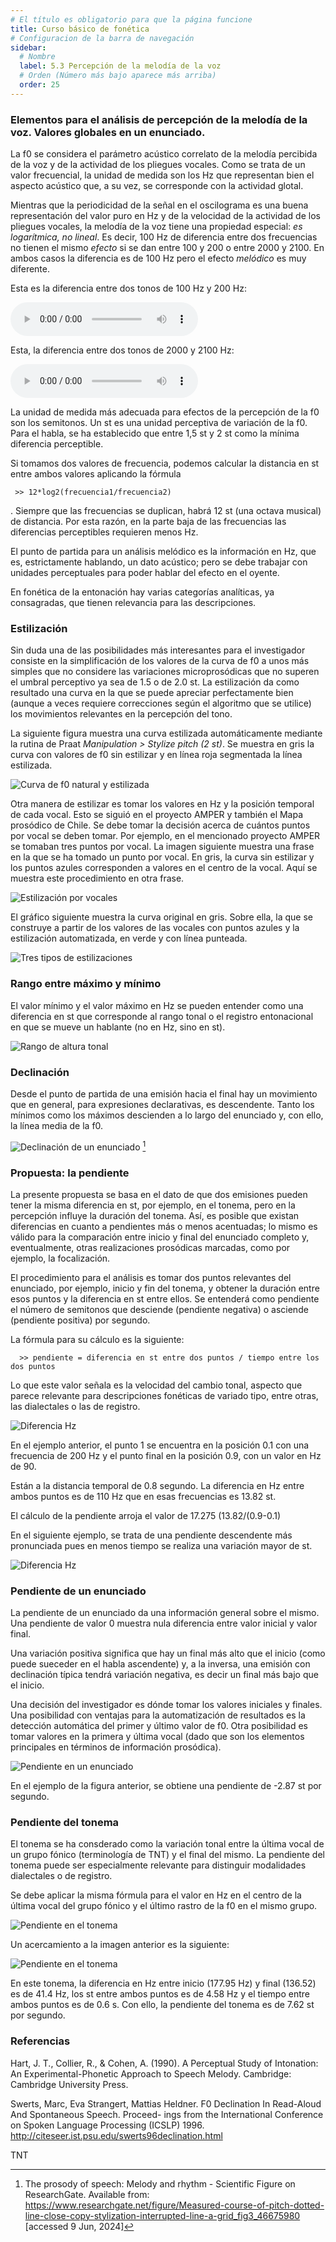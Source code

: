 ```yaml
---
# El título es obligatorio para que la página funcione
title: Curso básico de fonética
# Configuracion de la barra de navegación
sidebar:
  # Nombre
  label: 5.3 Percepción de la melodía de la voz
  # Orden (Número más bajo aparece más arriba)
  order: 25
---
```



### Elementos para el análisis de percepción de la melodía de la voz. Valores globales en un enunciado.

La f0 se considera el parámetro acústico correlato de la melodía percibida de la voz y de la actividad de los pliegues vocales. Como se trata de un valor frecuencial, la unidad de medida son los Hz que representan bien el aspecto acústico que, a su vez, se corresponde con la actividad glotal.

Mientras que la periodicidad de la señal en el oscilograma es una buena representación del valor puro en Hz y de la velocidad de la actividad de los pliegues vocales, la melodía de la voz tiene una propiedad especial: *es logarítmica, no lineal*. Es decir, 100 Hz de diferencia entre dos frecuencias no tienen el mismo *efecto* si se dan entre 100 y 200 o entre 2000 y 2100. En ambos casos la diferencia es de 100 Hz pero el efecto *melódico* es muy diferente.

Esta es la diferencia entre dos tonos de 100 Hz y 200 Hz:

<audio controls src="/sonidos/100_200.mp3"></audio>

Esta, la diferencia entre dos tonos de 2000 y 2100 Hz:

<audio controls src="/sonidos/2000_2100.mp3"></audio>


La unidad de medida más adecuada para efectos de la percepción de la f0 son los semitonos. Un st es una unidad perceptiva de variación de la f0. Para el habla, se ha establecido que entre 1,5 st y 2 st como la mínima diferencia perceptible.

Si tomamos dos valores de frecuencia, podemos calcular la distancia en st entre ambos valores aplicando la fórmula

     >> 12*log2(frecuencia1/frecuencia2)

. Siempre que las frecuencias se duplican, habrá 12 st (una octava musical) de distancia. Por esta razón, en la parte baja de las frecuencias las diferencias perceptibles requieren menos Hz.

El punto de partida para un análisis melódico es la información en Hz, que es, estrictamente hablando, un dato acústico; pero se debe trabajar con unidades perceptuales para poder hablar del efecto en el oyente.

En fonética de la entonación hay varias categorías analíticas, ya consagradas, que tienen relevancia para las descripciones.

### Estilización

Sin duda una de las posibilidades más interesantes para el investigador consiste en la simplificación de los valores de la curva de f0 a unos más simples que no considere las variaciones microprosódicas que no superen el umbral perceptivo ya sea de 1.5 o de 2.0 st. La estilización da como resultado una curva en la que se puede apreciar perfectamente bien (aunque a veces requiere correcciones según el algoritmo que se utilice) los movimientos relevantes en la percepción del tono.

La siguiente figura muestra una curva estilizada automáticamente mediante la rutina de Praat *Manipulation > Stylize pitch (2 st)*. Se muestra en gris la curva con valores de f0 sin estilizar y en línea roja segmentada la línea estilizada.

![Curva de f0 natural y estilizada](/imagenes/estilizada_leenellibroloslideres.png)

Otra manera de estilizar es tomar los valores en Hz y la posición temporal de cada vocal. Esto se siguió en el proyecto AMPER y también el Mapa prosódico de Chile. Se debe tomar la decisión acerca de cuántos puntos por vocal se deben tomar. Por ejemplo, en el mencionado proyecto AMPER se tomaban tres puntos por vocal. La imagen siguiente muestra una frase en la que se ha tomado un punto por vocal. En gris, la curva sin estilizar y los puntos azules corresponden a valores en el centro de la vocal. Aquí se muestra este procedimiento en otra frase.

![Estilización por vocales](/imagenes/estilizada_por_vocales_leenellibroloslideres.png)

El gráfico siguiente muestra la curva original en gris. Sobre ella, la que se construye a partir de los valores de las vocales con puntos azules y la estilización automatizada, en verde y con línea punteada.

![Tres tipos de estilizaciones](/imagenes/tres_estilizaciones_superpuestas.png)



### Rango entre máximo y mínimo

El valor mínimo y el valor máximo en Hz se pueden entender como una diferencia en st que corresponde al rango tonal o el registro entonacional en que se mueve un hablante (no en Hz, sino en st).

![Rango de altura tonal](/imagenes/maximo_minimo_f0.png)

### Declinación

Desde el punto de partida de una emisión hacia el final hay un movimiento que en general, para expresiones declarativas, es descendente. Tanto los mínimos como los máximos descienden a lo largo del enunciado y, con ello, la línea media de la f0.


![Declinación de un enunciado](/imagenes/declinacion_Nooteboom)
[^1]

[^1]:The prosody of speech: Melody and rhythm - Scientific Figure on ResearchGate. Available from: https://www.researchgate.net/figure/Measured-course-of-pitch-dotted-line-close-copy-stylization-interrupted-line-a-grid_fig3_46675980 [accessed 9 Jun, 2024]

### Propuesta: la pendiente

La presente propuesta se basa en el dato de que dos emisiones pueden tener la misma diferencia en st, por ejemplo, en el tonema, pero en la percepción influye la duración del tonema. Así, es posible que existan diferencias en cuanto a pendientes más o menos acentuadas; lo mismo es válido para la comparación entre inicio y final del enunciado completo y, eventualmente, otras realizaciones prosódicas marcadas, como por ejemplo, la focalización.

El procedimiento para el análisis es tomar dos puntos relevantes del enunciado, por ejemplo, inicio y fin del tonema, y obtener la duración entre esos puntos y la diferencia en st entre ellos. Se entenderá como pendiente el número de semitonos que desciende (pendiente negativa) o asciende (pendiente positiva) por segundo.

La fórmula para su cálculo es la siguiente:


      >> pendiente = diferencia en st entre dos puntos / tiempo entre los dos puntos


Lo que este valor señala es la velocidad del cambio tonal, aspecto que parece relevante para descripciones fonéticas de variado tipo, entre otras, las dialectales o las de registro.

![Diferencia Hz](/imagenes/intro_distancia_pendiente.png)

En el ejemplo anterior, el punto 1 se encuentra en la posición 0.1 con una frecuencia de 200 Hz y el punto final en la posición 0.9, con un valor en Hz de 90.

Están a la distancia temporal de 0.8 segundo. La diferencia en Hz entre ambos puntos es de 110 Hz que en esas frecuencias es 13.82 st.

El cálculo de la pendiente arroja el valor de 17.275  (13.82/(0.9-0.1)

En el siguiente ejemplo, se trata de una pendiente descendente más pronunciada pues en menos tiempo se realiza una variación mayor de st.

![Diferencia Hz](/imagenes/intro_distancia_pendiente_2.png)


### Pendiente de un enunciado

La pendiente de un enunciado da una información general sobre el mismo. Una pendiente de valor 0 muestra nula diferencia entre valor inicial y valor final.

Una variación positiva significa que hay un final más alto que el inicio (como puede sueceder en el habla ascendente) y, a la inversa, una emisión con declinación típica tendrá variación negativa, es decir un final más bajo que el inicio.

Una decisión del investigador es dónde tomar los valores iniciales y finales. Una posibilidad con ventajas para la automatización de resultados es la detección automática del primer y último valor de f0. Otra posibilidad es tomar valores en la primera y última vocal (dado que son los elementos principales en términos de información prosódica).

![Pendiente en un enunciado](/imagenes/pendiente_leen_el_libro_los_lideres.png)

En el ejemplo de la figura anterior, se obtiene una pendiente de -2.87 st por segundo.

### Pendiente del tonema

El tonema se ha consderado como la variación tonal entre la última vocal de un grupo fónico (terminología de TNT) y el final del mismo. La pendiente del tonema puede ser especialmente relevante para distinguir modalidades dialectales o de registro.

Se debe aplicar la misma fórmula para el valor en Hz en el centro de la última vocal del grupo fónico y el último rastro de la f0 en el mismo grupo.

![Pendiente en el tonema](/imagenes/pendiente_leen_el_libro_los_lideres_tonema_01.png)

Un acercamiento a la imagen anterior es la siguiente:

![Pendiente en el tonema](/imagenes/delmundo_tonema.png)

En este tonema, la diferencia en Hz entre inicio (177.95 Hz) y final (136.52) es de 41.4 Hz, los st entre ambos puntos es de 4.58 Hz y el tiempo entre ambos puntos es de 0.6 s. Con ello, la pendiente del tonema es de 7.62 st por segundo.

### Referencias


Hart, J. T., Collier, R., & Cohen, A. (1990). A Perceptual Study of Intonation: An Experimental-Phonetic Approach to Speech Melody. Cambridge: Cambridge University Press.

Swerts, Marc, Eva Strangert, Mattias Heldner. F0 Declination In Read-Aloud And Spontaneous Speech. Proceed- ings from the International Conference on Spoken Language Processing (ICSLP) 1996. 
http://citeseer.ist.psu.edu/swerts96declination.html

TNT



